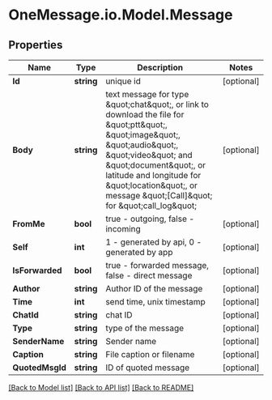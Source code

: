 # OneMessage.io.Model.Message

## Properties

Name | Type | Description | Notes
------------ | ------------- | ------------- | -------------
**Id** | **string** | unique id | [optional] 
**Body** | **string** | text message for type \&quot;chat\&quot;, or link to download the file for \&quot;ptt\&quot;, \&quot;image\&quot;, \&quot;audio\&quot;, \&quot;video\&quot; and \&quot;document\&quot;, or latitude and longitude for \&quot;location\&quot;, or message \&quot;[Call]\&quot; for \&quot;call_log\&quot; | [optional] 
**FromMe** | **bool** | true - outgoing, false - incoming | [optional] 
**Self** | **int** | 1 - generated by api, 0 - generated by app | [optional] 
**IsForwarded** | **bool** | true - forwarded message, false - direct message | [optional] 
**Author** | **string** | Author ID of the message | [optional] 
**Time** | **int** | send time, unix timestamp | [optional] 
**ChatId** | **string** | chat ID | [optional] 
**Type** | **string** | type of the message | [optional] 
**SenderName** | **string** | Sender name | [optional] 
**Caption** | **string** | File caption or filename | [optional] 
**QuotedMsgId** | **string** | ID of quoted message | [optional] 

[[Back to Model list]](../README.md#documentation-for-models) [[Back to API list]](../README.md#documentation-for-api-endpoints) [[Back to README]](../README.md)

